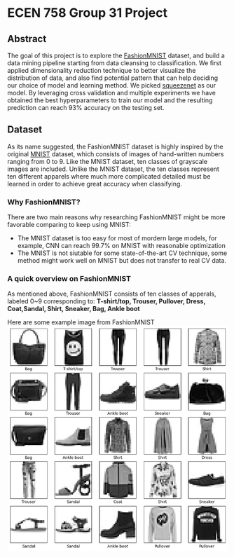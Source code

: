 # ECEN 758 Group 31 Project
## Abstract
The goal of this project is to explore the [FashionMNIST](https://github.com/zalandoresearch/fashion-mnist) dataset, and build a data mining pipeline starting from data cleansing to classification. 
We first applied dimensionality reduction technique to better visualize the distribution of data, and also find potential pattern that can help deciding our choice of model and learning method.
We picked [squeezenet](https://pytorch.org/hub/pytorch_vision_squeezenet/) as our model. By leveraging cross validation and multiple experiments we have obtained the best hyperparameters to train our model and the resulting prediction can reach 93% accuracy on the testing set.
## Dataset
As its name suggested, the FashionMNIST dataset is highly inspired by the original [MNIST](https://www.tensorflow.org/datasets/catalog/mnist) dataset, which consists of images of hand-written numbers ranging from 0 to 9.
Like the MNIST dataset, ten classes of grayscale images are included. Unlike the MNIST dataset, the ten classes represent ten different apparels where much more complicated detailed must be learned in order to achieve great accuracy when classifying.
### Why FashionMNIST?
There are two main reasons why researching FashionMNIST might be more favorable comparing to keep using MNIST:
* The MNIST dataset is too easy for most of mordern large models, for example, CNN can reach 99.7% on MNIST with reasonable optimization
* The MNIST is not siutable for some state-of-the-art CV technique, some method might work well on MNIST but does not transfer to real CV data.
### A quick overview on FashionMNIST
As mentioned above, FashionMNIST consists of ten classes of apperals, labeled 0~9 corresponding to:
**T-shirt/top, Trouser, Pullover, Dress, Coat,Sandal, Shirt, Sneaker, Bag, Ankle boot**

Here are some example image from FashionMNIST
![example](/Example_images.png)
